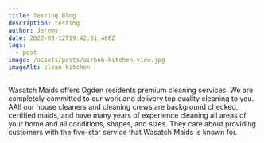 ```yaml
---
title: Testing Blog
description: testing
author: Jeremy
date: 2022-08-12T19:42:51.466Z
tags:
  - post
image: /assets/posts/airbnb-kitchen-view.jpg
imageAlt: clean kitchen
---
```

Wasatch Maids offers Ogden residents premium cleaning services. We are completely committed to our work and delivery top quality cleaning to you. AAll our house cleaners and cleaning crews are background checked, certified maids, and have many years of experience cleaning all areas of your home and all conditions, shapes, and sizes. They care about providing customers with the five-star service that Wasatch Maids is known for.